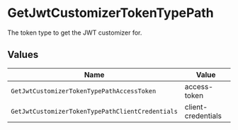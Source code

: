 # GetJwtCustomizerTokenTypePath

The token type to get the JWT customizer for.


## Values

| Name                                             | Value                                            |
| ------------------------------------------------ | ------------------------------------------------ |
| `GetJwtCustomizerTokenTypePathAccessToken`       | access-token                                     |
| `GetJwtCustomizerTokenTypePathClientCredentials` | client-credentials                               |